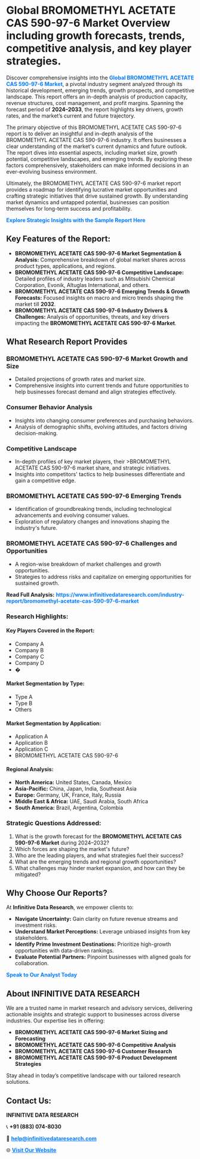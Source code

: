 <h1>Global BROMOMETHYL ACETATE CAS 590-97-6 Market Overview including growth forecasts, trends, competitive analysis, and key player strategies.</h1>
<p>
Discover comprehensive insights into the 
<a href="https://www.infinitivedataresearch.com/industry-report/bromomethyl-acetate-cas-590-97-6-market" rel="dofollow" style="color: #007BFF; text-decoration: none;"><strong>Global BROMOMETHYL ACETATE CAS 590-97-6 Market</strong></a>, a pivotal industry segment analyzed through its historical development, emerging trends, growth prospects, and competitive landscape. This report offers an in-depth analysis of production capacity, revenue structures, cost management, and profit margins. Spanning the forecast period of <strong>2024–2033</strong>, the report highlights key drivers, growth rates, and the market’s current and future trajectory.
</p>
<p>
The primary objective of this BROMOMETHYL ACETATE CAS 590-97-6 report is to deliver an insightful and in-depth analysis of the BROMOMETHYL ACETATE CAS 590-97-6 industry. It offers businesses a clear understanding of the market's current dynamics and future outlook. The report dives into essential aspects, including market size, growth potential, competitive landscapes, and emerging trends. By exploring these factors comprehensively, stakeholders can make informed decisions in an ever-evolving business environment.
</p>
<p>
Ultimately, the BROMOMETHYL ACETATE CAS 590-97-6 market report provides a roadmap for identifying lucrative market opportunities and crafting strategic initiatives that drive sustained growth. By understanding market dynamics and untapped potential, businesses can position themselves for long-term success and profitability.
</p>
<p>
<a href="https://www.infinitivedataresearch.com/request-sample/reportId=111558" style="color: #007BFF; text-decoration: none;"><strong>Explore Strategic Insights with the Sample Report Here</strong></a>
</p>

<h2>Key Features of the Report:</h2>
<ul>
<li><strong>BROMOMETHYL ACETATE CAS 590-97-6 Market Segmentation & Analysis:</strong> Comprehensive breakdown of global market shares across product types, applications, and regions.</li>
<li><strong>BROMOMETHYL ACETATE CAS 590-97-6 Competitive Landscape:</strong> Detailed profiles of industry leaders such as Mitsubishi Chemical Corporation, Evonik, Altuglas International, and others.</li>
<li><strong>BROMOMETHYL ACETATE CAS 590-97-6 Emerging Trends & Growth Forecasts:</strong> Focused insights on macro and micro trends shaping the market till <strong>2032</strong>.</li>
<li><strong>BROMOMETHYL ACETATE CAS 590-97-6 Industry Drivers & Challenges:</strong> Analysis of opportunities, threats, and key drivers impacting the <strong>BROMOMETHYL ACETATE CAS 590-97-6 Market</strong>.</li>
</ul>

<h2>What Research Report Provides</h2>
<h3>BROMOMETHYL ACETATE CAS 590-97-6 Market Growth and Size</h3>
<ul>
<li>Detailed projections of growth rates and market size.</li>
<li>Comprehensive insights into current trends and future opportunities to help businesses forecast demand and align strategies effectively.</li>
</ul>

<h3>Consumer Behavior Analysis</h3>
<ul>
<li>Insights into changing consumer preferences and purchasing behaviors.</li>
<li>Analysis of demographic shifts, evolving attitudes, and factors driving decision-making.</li>
</ul>

<h3>Competitive Landscape</h3>
<ul>
<li>In-depth profiles of key market players, their >BROMOMETHYL ACETATE CAS 590-97-6 market share, and strategic initiatives.</li>
<li>Insights into competitors' tactics to help businesses differentiate and gain a competitive edge.</li>
</ul>

<h3>BROMOMETHYL ACETATE CAS 590-97-6 Emerging Trends</h3>
<ul>
<li>Identification of groundbreaking trends, including technological advancements and evolving consumer values.</li>
<li>Exploration of regulatory changes and innovations shaping the industry's future.</li>
</ul>

<h3>BROMOMETHYL ACETATE CAS 590-97-6 Challenges and Opportunities</h3>
<ul>
<li>A region-wise breakdown of market challenges and growth opportunities.</li>
<li>Strategies to address risks and capitalize on emerging opportunities for sustained growth.</li>
</ul>
<p><strong>Read Full Analysis:</strong> <a href="https://www.infinitivedataresearch.com/industry-report/bromomethyl-acetate-cas-590-97-6-market" rel="dofollow" style="color: #007BFF; text-decoration: none;"><strong>https://www.infinitivedataresearch.com/industry-report/bromomethyl-acetate-cas-590-97-6-market</strong></a></p>
<h3>Research Highlights:</h3>
<h4>Key Players Covered in the Report:</h4>
<ul><li>Company A</li><li>Company B</li><li>Company C</li><li>Company D</li><li>�</li></ul>
<h4>Market Segmentation by Type:</h4>
<ul><li>Type A</li><li>Type B</li><li>Others</li></ul>
<h4>Market Segmentation by Application:</h4>
<ul><li>Application A</li><li>Application B</li><li>Application C</li><li>BROMOMETHYL ACETATE CAS 590-97-6</li></ul>

<h4>Regional Analysis:</h4>
<ul>
<li><strong>North America:</strong> United States, Canada, Mexico</li>
<li><strong>Asia-Pacific:</strong> China, Japan, India, Southeast Asia</li>
<li><strong>Europe:</strong> Germany, UK, France, Italy, Russia</li>
<li><strong>Middle East & Africa:</strong> UAE, Saudi Arabia, South Africa</li>
<li><strong>South America:</strong> Brazil, Argentina, Colombia</li>
</ul>

<h3>Strategic Questions Addressed:</h3>
<ol>
<li>What is the growth forecast for the <strong>BROMOMETHYL ACETATE CAS 590-97-6 Market</strong> during 2024–2032?</li>
<li>Which forces are shaping the market's future?</li>
<li>Who are the leading players, and what strategies fuel their success?</li>
<li>What are the emerging trends and regional growth opportunities?</li>
<li>What challenges may hinder market expansion, and how can they be mitigated?</li>
</ol>

<h2>Why Choose Our Reports?</h2>
<p>At <strong>Infinitive Data Research</strong>, we empower clients to:</p>
<ul>
<li><strong>Navigate Uncertainty:</strong> Gain clarity on future revenue streams and investment risks.</li>
<li><strong>Understand Market Perceptions:</strong> Leverage unbiased insights from key stakeholders.</li>
<li><strong>Identify Prime Investment Destinations:</strong> Prioritize high-growth opportunities with data-driven rankings.</li>
<li><strong>Evaluate Potential Partners:</strong> Pinpoint businesses with aligned goals for collaboration.</li>
</ul>
<p><a href="https://www.infinitivedataresearch.com/industry-report/bromomethyl-acetate-cas-590-97-6-market" rel="dofollow" style="color: #007BFF; text-decoration: none;"><strong>Speak to Our Analyst Today</strong></a></p>

<h2>About INFINITIVE DATA RESEARCH</h2>
<p>We are a trusted name in market research and advisory services, delivering actionable insights and strategic support to businesses across diverse industries. Our expertise lies in offering:</p>
<ul>
<li><strong>BROMOMETHYL ACETATE CAS 590-97-6 Market Sizing and Forecasting</strong></li>
<li><strong>BROMOMETHYL ACETATE CAS 590-97-6 Competitive Analysis</strong></li>
<li><strong>BROMOMETHYL ACETATE CAS 590-97-6 Customer Research</strong></li>
<li><strong>BROMOMETHYL ACETATE CAS 590-97-6 Product Development Strategies</strong></li>
</ul>
<p>Stay ahead in today’s competitive landscape with our tailored research solutions.</p>

<h2>Contact Us:</h2>
<p><strong>INFINITIVE DATA RESEARCH</strong></p>
<p>📞 <strong>+91 (883) 074-8030</strong></p>
<p>📧 <strong><a href="mailto:help@infinitivedataresearch.com" style="color: #007BFF;">help@infinitivedataresearch.com</a></strong></p>
<p>🌐 <strong><a href="https://www.infinitivedataresearch.com" rel="dofollow" style="color: #007BFF;">Visit Our Website</a></strong></p>